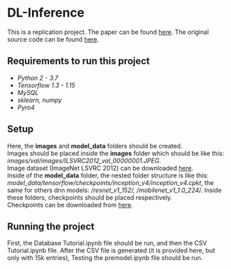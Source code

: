 # DL-Inference
This is a replication project. The paper can be found [here](https://arxiv.org/pdf/1805.04252.pdf). The original source code can be found [here](https://zenodo.org/record/1242583#.WvAmFXUvz80).  
## Requirements to run this project
- *Python 2 - 3.7*  
- *Tensorflow 1.3 - 1.15*  
- *MySQL*  
- *sklearn, numpy*  
- *Pyro4*  
## Setup
Here, the **images** and **model_data** folders should be created.  
Images should be placed inside the **images** folder which should be like this: _images/val/images/ILSVRC2012_val_00000001.JPEG_.  
Image dataset (ImageNet LSVRC 2012) can be downloaded [here](https://academictorrents.com/details/5d6d0df7ed81efd49ca99ea4737e0ae5e3a5f2e5).  
Inside of the **model_data** folder, the nested folder structure is like this: _model_data/tensorflow/checkpoints/inception_v4/inception_v4.cpkt_, the same for others dnn models:
_/resnet_v1_152/, /mobilenet_v1_1.0_224_/.
Inside these folders, checkpoints should be placed respectively.  
Checkpoints can be downloaded from [here](https://github.com/tensorflow/models/tree/master/research/slim). 
## Running the project
First, the Database Tutorial.ipynb file should be run, and then the CSV Tutorial.ipynb file. After the CSV file is generated (it is provided here, but only with 15k entries), Testing the premodel.ipynb file should be run.
